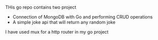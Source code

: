 THis go repo contains two project
- Connection of MongoDB with Go and performing CRUD operations
- A simple joke api that will return any random joke

I have used mux for a http router in my go project
